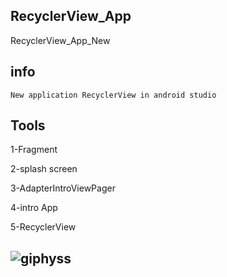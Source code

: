 ## RecyclerView_App
RecyclerView_App_New

## info
    New application RecyclerView in android studio


## Tools 

  1-Fragment
  
  2-splash screen
  
  3-AdapterIntroViewPager
  
  4-intro App
  
  5-RecyclerView

## ![giphyss](https://user-images.githubusercontent.com/22521791/64675880-7e31d280-d474-11e9-8f32-8a5b0646891e.gif)
